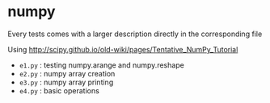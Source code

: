 # numpy

Every tests comes with a larger description directly in the corresponding file

Using 
http://scipy.github.io/old-wiki/pages/Tentative_NumPy_Tutorial

* `e1.py` : testing numpy.arange and numpy.reshape
* `e2.py` : numpy array creation
* `e3.py` : numpy array printing
* `e4.py` : basic operations